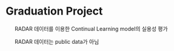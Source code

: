# Graduation Project 
<ol>RADAR 데이터를 이용한 Continual Learning model의 실용성 평가</ol>
<ol>RADAR 데이터는 public data가 아님</ol>
